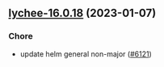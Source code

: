 

## [lychee-16.0.18](https://github.com/truecharts/charts/compare/lychee-16.0.17...lychee-16.0.18) (2023-01-07)

### Chore

- update helm general non-major ([#6121](https://github.com/truecharts/charts/issues/6121))
  
  
